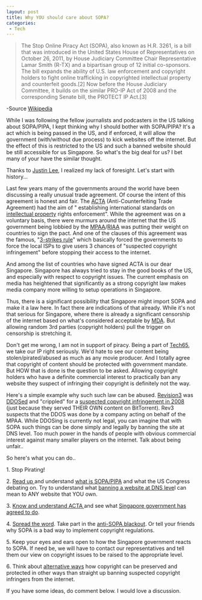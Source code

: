 ```yaml
---
layout: post
title: Why YOU should care about SOPA?
categories:
 - Tech
---
```


> The Stop Online Piracy Act (SOPA), also known as H.R. 3261, is a bill that was introduced in the United States House of Representatives on October 26, 2011, by House Judiciary Committee Chair Representative Lamar Smith (R-TX) and a bipartisan group of 12 initial co-sponsors. The bill expands the ability of U.S. law enforcement and copyright holders to fight online trafficking in copyrighted intellectual property and counterfeit goods.\[2\] Now before the House Judiciary Committee, it builds on the similar PRO-IP Act of 2008 and the corresponding Senate bill, the PROTECT IP Act.\[3\]
>
>

-Source [Wikipedia][0]

While I was following the fellow journalists and podcasters in the US talking about SOPA/PIPA, I kept thinking why I should bother with SOPA/PIPA? It's a act which is being passed in the US, and if enforced, it will allow the government (with/without due process) to kick websites off the internet. But the effect of this is restricted to the US and such a banned website should be still accessible for us Singapore. So what's the big deal for us? I bet many of your have the similar thought.

Thanks to [Justin Lee][1], I realized my lack of foresight. Let's start with history...

Last few years many of the governments around the world have been discussing a really unusual trade agreement. Of course the intent of this agreement is honest and fair. The [ACTA][2] (Anti-Counterfeiting Trade Agreement) had the aim of " establishing international standards on [intellectual property][3] rights enforcement".  While the agreement was on a voluntary basis, there were murmurs around the internet that the US government being lobbied by the [MPAA][4]/[RIAA][5] was putting their weight on countries to sign the pact. And one of the clauses of this agreement was the famous, "[3-strikes rule][6]" which basically forced the governments to force the local ISPs to give users 3 chances of "suspected copyright infringement" before stopping their access to the internet.

And among the list of countries who have signed ACTA is our dear Singapore. Singapore has always tried to stay in the good books of the US, and especially with respect to copyright issues. The current emphasis on media has heightened that significantly as a strong copyright law makes media company more willing to setup operations in Singapore.

Thus, there is a significant possibility that Singapore might import SOPA and make it a law here. In fact there are indications of that already. While it's not that serious for Singapore, where there is already a significant censorship of the internet based on what's considered acceptable by [MDA][7]. But allowing random 3rd parties (copyright holders) pull the trigger on censorship is stretching it.

Don't get me wrong, I am not in support of piracy. Being a part of [Tech65][8], we take our IP right seriously. We'd hate to see our content being stolen/pirated/abused as much as any movie producer. And I totally agree that copyright of content should be protected with government mandate. But HOW that is done is the question to be asked. Allowing copyright holders who have a definite commercial interest to practically ban any website they suspect of infringing their copyright is definitely not the way.

Here's a simple example why such such law can be abused. [Revision3][9] was [DDOSed][10] and "crippled" for a [suspected copyright infringement in 2008][11] (just because they served THEIR OWN content on BitTorrent). Rev3 suspects that the DDOS was done by a company acting on behalf of the MPAA. While DDOSing is currently not legal, you can imagine that with SOPA such things can be done simply and legally by banning the site at DNS level. Too much power in the hands of people with obvious commercial interest against many smaller players on the internet. Talk about being unfair..

So here's what you can do..

1\. Stop Pirating!

2\. [Read up ][12]and understand [what is SOPA/PIPA][13] and what the US Congress debating on. Try to understand what [banning a website at DNS leve][14]l can mean to ANY website that YOU own.

3\. [Know and understand ACTA ][15]and see what [Singapore government has agreed to do][16].

4\. [Spread the word][17]. Take part in the [anti-SOPA blackout][18]. Or tell your friends why SOPA is a bad way to implement copyright regulations.

5\. Keep your eyes and ears open to how the Singapore government reacts to SOPA. If need be, we will have to contact our representatives and tell them our view on copyright issues to be raised to the appropriate level.

6\. Think about [alternative ways][19] how copyright can be preserved and protected in other ways than straight up banning suspected copyright infringers from the internet.

If you have some ideas, do comment below. I would love a discussion.


[0]: http://en.wikipedia.org/wiki/SOPA
[1]: http://justinlee.sg
[2]: http://en.wikipedia.org/wiki/Anti-Counterfeiting_Trade_Agreement
[3]: http://en.wikipedia.org/wiki/Intellectual_property "Intellectual property"
[4]: http://en.wikipedia.org/wiki/Mpaa
[5]: http://en.wikipedia.org/wiki/Riaa
[6]: https://www.eff.org/deeplinks/2009/11/leaked-acta-internet-provisions-three-strikes-and-
[7]: http://www.mda.gov.sg/
[8]: http://www.tech65.org
[9]: http://www.revision3.com
[10]: http://en.wikipedia.org/wiki/DDOS#Distributed_attack
[11]: http://revision3.com/blog/2008/05/29/inside-the-attack-that-crippled-revision3/
[12]: https://www.eff.org/deeplinks/2011/12/wrapping-week-action-against-sopa
[13]: https://www.eff.org/issues/coica-internet-censorship-and-copyright-bill
[14]: http://www.reddit.com/r/explainlikeimfive/comments/nggi9/how_will_sopa_affect_us_who_are_not_in_the_us_how/
[15]: http://www.ip-watch.org/weblog/2011/05/06/trading%E2%80%99s-end-is-acta-the-leading-edge-of-a-protectionist-wave/
[16]: http://www.mlaw.gov.sg/news/press-releases/anti-counterfeiting-trade-agreement-signing-ceremony.html
[17]: https://www.eff.org/deeplinks/2011/12/fight-blacklist-toolkit-anti-sopa-activists
[18]: http://www.foxnews.com/scitech/2011/12/30/will-google-amazon-and-facebook-blackout-net/
[19]: https://www.eff.org/deeplinks/2011/12/alternative-sopa-open-process-befitting-open-internet
